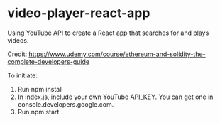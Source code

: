 # video-player-react-app

Using YouTube API to create a React app that searches for and plays videos.

Credit: https://www.udemy.com/course/ethereum-and-solidity-the-complete-developers-guide 

To initiate:

1. Run npm install
2. In index.js, include your own YouTube API_KEY. You can get one in console.developers.google.com.
3. Run npm start
